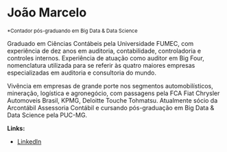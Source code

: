 
# João Marcelo
<sub>*Contador pós-graduando em Big Data & Data Science</sub>

Graduado em Ciências Contábeis pela Universidade FUMEC, com experiência de dez anos em auditoria, contabilidade, controladoria e controles internos. Experiência de atuação como auditor em Big Four, nomenclatura utilizada para se referir às quatro maiores empresas especializadas em auditoria e consultoria do mundo.

Vivência em empresas de grande porte nos segmentos automobilísticos, mineração, logística e agronegócio, com passagens pela FCA Fiat Chrysler Automoveis Brasil, KPMG, Deloitte Touche Tohmatsu. Atualmente sócio da Arcontábil Assessoria Contábil e cursando pós-graduação em Big Data & Data Science pela PUC-MG.


**Links:**

* [LinkedIn](https://www.linkedin.com/in/joão-marcelo-fonseca-cunha-097776a2/)
